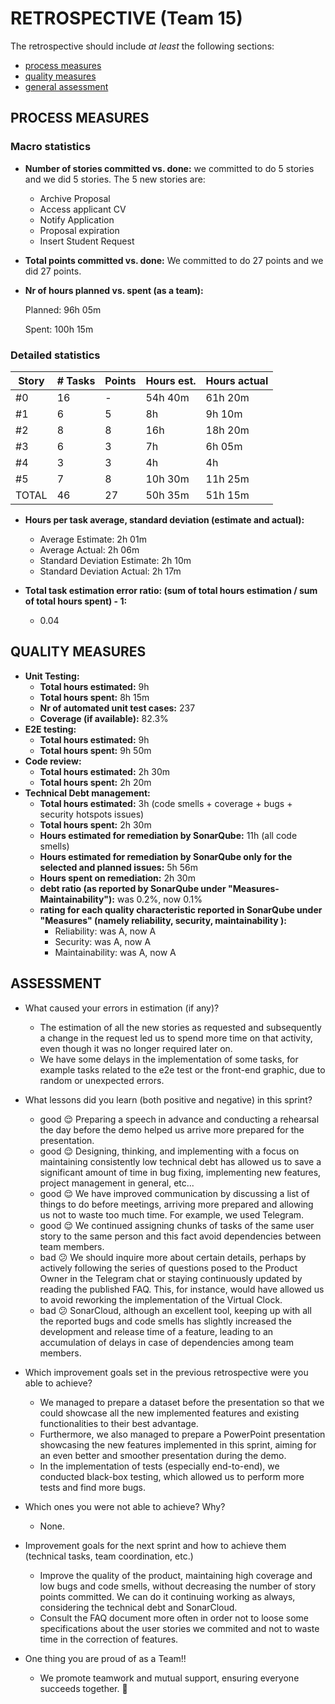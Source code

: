 RETROSPECTIVE (Team 15)
=====================================

The retrospective should include _at least_ the following
sections:

- [process measures](#process-measures)
- [quality measures](#quality-measures)
- [general assessment](#assessment)

## PROCESS MEASURES

### Macro statistics

- **Number of stories committed vs. done:**
  we committed to do 5 stories and we did 5 stories.
  The 5 new stories are:
  - Archive Proposal
  - Access applicant CV
  - Notify Application
  - Proposal expiration
  - Insert Student Request

- **Total points committed vs. done:**
  We committed to do 27 points and we did 27 points.

- **Nr of hours planned vs. spent (as a team):**

  Planned: 96h 05m

  Spent: 100h 15m

### Detailed statistics

| Story  | # Tasks | Points | Hours est. | Hours actual |
|--------|---------|--------|------------|--------------|
|   #0   |    16   |   -    |  54h 40m   |   61h 20m    |
|   #1   |    6    |   5    |     8h     |   9h 10m     |
|   #2   |    8    |   8    |    16h     |   18h 20m    |
|   #3   |    6    |   3    |     7h     |   6h 05m     |
|   #4   |    3    |   3    |     4h     |     4h       |
|   #5   |    7    |   8    |  10h 30m   |   11h 25m    |
| TOTAL  |    46   |   27   |  50h 35m   |   51h 15m    |


- **Hours per task average, standard deviation (estimate and actual):**
  - Average Estimate: 2h 01m
  - Average Actual: 2h 06m
  - Standard Deviation Estimate: 2h 10m
  - Standard Deviation Actual: 2h 17m

- **Total task estimation error ratio: (sum of total hours estimation / sum of total hours spent) - 1:**
  - 0.04

## QUALITY MEASURES

- **Unit Testing:**
  - **Total hours estimated:** 9h
  - **Total hours spent:** 8h 15m
  - **Nr of automated unit test cases:** 237
  - **Coverage (if available):** 82.3%
- **E2E testing:**
  - **Total hours estimated:** 9h
  - **Total hours spent:** 9h 50m
- **Code review:**
  - **Total hours estimated:** 2h 30m
  - **Total hours spent:** 2h 20m
- **Technical Debt management:**
  - **Total hours estimated:** 3h (code smells + coverage + bugs + security hotspots issues)
  - **Total hours spent:** 2h 30m
  - **Hours estimated for remediation by SonarQube:** 11h (all code smells)
  - **Hours estimated for remediation by SonarQube only for the selected and planned issues:** 5h 56m
  - **Hours spent on remediation:** 2h 30m
  - **debt ratio (as reported by SonarQube under "Measures-Maintainability"):** was 0.2%, now 0.1%
  - **rating for each quality characteristic reported in SonarQube under "Measures" (namely reliability, security, maintainability ):**
    - Reliability: was A, now A
    - Security: was A, now A
    - Maintainability: was A, now A

## ASSESSMENT

- What caused your errors in estimation (if any)?
    - The estimation of all the new stories as requested and subsequently a change in the request led us to spend more time on that activity, even though it was no longer required later on.
    - We have some delays in the implementation of some tasks, for example tasks related to the e2e test or the front-end graphic, due to random or unexpected errors.
    
- What lessons did you learn (both positive and negative) in this sprint?
    - good 😌 Preparing a speech in advance and conducting a rehearsal the day before the demo helped us arrive more prepared for the presentation.
    - good 😌 Designing, thinking, and implementing with a focus on maintaining consistently low technical debt has allowed us to save a significant amount of time in bug fixing, implementing new features, project management in general, etc...
    - good 😌 We have improved communication by discussing a list of things to do before meetings, arriving more prepared and allowing us not to waste too much time. For example, we used Telegram.
    - good 😌 We continued assigning chunks of tasks of the same user story to the same person and this fact avoid dependencies between team members.
    - bad  😕 We should inquire more about certain details, perhaps by actively following the series of questions posed to the Product Owner in the Telegram chat or staying continuously updated by reading the published FAQ. This, for instance, would have allowed us to avoid reworking the implementation of the Virtual Clock.
    - bad  😕 SonarCloud, although an excellent tool, keeping up with all the reported bugs and code smells has slightly increased the development and release time of a feature, leading to an accumulation of delays in case of dependencies among team members.

- Which improvement goals set in the previous retrospective were you able to achieve?
    - We managed to prepare a dataset before the presentation so that we could showcase all the new implemented features and existing functionalities to their best advantage.
    - Furthermore, we also managed to prepare a PowerPoint presentation showcasing the new features implemented in this sprint, aiming for an even better and smoother presentation during the demo.
    - In the implementation of tests (especially end-to-end), we conducted black-box testing, which allowed us to perform more tests and find more bugs.
    

- Which ones you were not able to achieve? Why?
    - None.

- Improvement goals for the next sprint and how to achieve them (technical tasks, team coordination, etc.)
    - Improve the quality of the product, maintaining high coverage and low bugs and code smells, without decreasing the number of story points committed. We can do it continuing working as always, considering the technical debt and SonarCloud.
    - Consult the FAQ document more often in order not to loose some specifications about the user stories we commited and not to waste time in the correction of features. 
    

- One thing you are proud of as a Team!!
    - We promote teamwork and mutual support, ensuring everyone succeeds together. 💜
